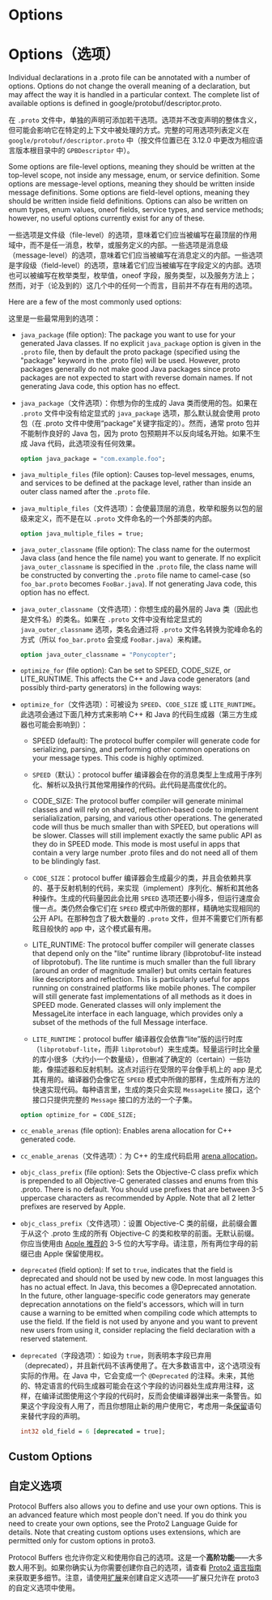 
# Options

# Options（选项） 

Individual declarations in a .proto file can be annotated with a number of options. Options do not change the overall meaning of a declaration, but may affect the way it is handled in a particular context. The complete list of available options is defined in google/protobuf/descriptor.proto.

在 `.proto` 文件中，单独的声明可添加若干选项。选项并不改变声明的整体含义，但可能会影响它在特定的上下文中被处理的方式。完整的可用选项列表定义在 `google/protobuf/descriptor.proto` 中（按文件位置已在 3.12.0 中更改为相应语言版本根目录中的 `GPBDescriptor` 中）。

Some options are file-level options, meaning they should be written at the top-level scope, not inside any message, enum, or service definition. Some options are message-level options, meaning they should be written inside message definitions. Some options are field-level options, meaning they should be written inside field definitions. Options can also be written on enum types, enum values, oneof fields, service types, and service methods; however, no useful options currently exist for any of these.

一些选项是文件级（file-level）的选项，意味着它们应当被编写在最顶层的作用域中，而不是任一消息，枚举，或服务定义的内部。一些选项是消息级（message-level）的选项，意味着它们应当被编写在消息定义的内部。一些选项是字段级（field-level）的选项，意味着它们应当被编写在字段定义的内部。选项也可以被编写在枚举类型，枚举值，oneof 字段，服务类型，以及服务方法上；然而，对于（论及到的）这几个中的任何一个而言，目前并不存在有用的选项。

Here are a few of the most commonly used options:

这里是一些最常用到的选项：

* `java_package` (file option): The package you want to use for your generated Java classes. If no explicit `java_package` option is given in the `.proto` file, then by default the proto package (specified using the "package" keyword in the .proto file) will be used. However, proto packages generally do not make good Java packages since proto packages are not expected to start with reverse domain names. If not generating Java code, this option has no effect.

* `java_package`（文件选项）：你想为你的生成的 Java 类而使用的包。如果在 `.proto` 文件中没有给定显式的 `java_package` 选项，那么默认就会使用 proto 包（在 .proto 文件中使用“package”关键字指定的）。然而，通常 proto 包并不能制作良好的 Java 包，因为 proto 包预期并不以反向域名开始。如果不生成 Java 代码，此选项没有任何效果。

    ```proto
    option java_package = "com.example.foo";
    ```


* `java_multiple_files` (file option): Causes top-level messages, enums, and services to be defined at the package level, rather than inside an outer class named after the `.proto` file.

* `java_multiple_files`（文件选项）：会使最顶层的消息，枚举和服务以包的层级来定义，而不是在以 `.proto` 文件命名的一个外部类的内部。

    ```proto
    option java_multiple_files = true;
    ```

* `java_outer_classname` (file option): The class name for the outermost Java class (and hence the file name) you want to generate. If no explicit `java_outer_classname` is specified in the `.proto` file, the class name will be constructed by converting the `.proto` file name to camel-case (so `foo_bar.proto` becomes `FooBar.java`). If not generating Java code, this option has no effect.

* `java_outer_classname`（文件选项）：你想生成的最外层的 Java 类（因此也是文件名）的类名。如果在 `.proto` 文件中没有给定显式的 `java_outer_classname` 选项，类名会通过将 `.proto` 文件名转换为驼峰命名的方式（所以 `foo_bar.proto` 会变成 `FooBar.java`）来构建。

    ```proto
    option java_outer_classname = "Ponycopter";
    ```

* `optimize_for` (file option): Can be set to SPEED, CODE_SIZE, or LITE_RUNTIME. This affects the C++ and Java code generators (and possibly third-party generators) in the following ways:

* `optimize_for`（文件选项）：可被设为 `SPEED`、`CODE_SIZE` 或 `LITE_RUNTIME`。此选项会通过下面几种方式来影响 C++ 和 Java 的代码生成器（第三方生成器也可能会影响到）：

    * SPEED (default): The protocol buffer compiler will generate code for serializing, parsing, and performing other common operations on your message types. This code is highly optimized.

    * `SPEED`（默认）：protocol buffer 编译器会在你的消息类型上生成用于序列化、解析以及执行其他常用操作的代码。此代码是高度优化的。

    * CODE_SIZE: The protocol buffer compiler will generate minimal classes and will rely on shared, reflection-based code to implement serialialization, parsing, and various other operations. The generated code will thus be much smaller than with SPEED, but operations will be slower. Classes will still implement exactly the same public API as they do in SPEED mode. This mode is most useful in apps that contain a very large number .proto files and do not need all of them to be blindingly fast.

    * `CODE_SIZE`：protocol buffer 编译器会生成最少的类，并且会依赖共享的、基于反射机制的代码，来实现（implement）序列化、解析和其他各种操作。生成的代码量因此会比用 `SPEED` 选项还要小得多，但运行速度会慢一点。类仍然会像它们在 `SPEED` 模式中所做的那样，精确地实现相同的公开 API。在那种包含了极大数量的 `.proto` 文件，但并不需要它们所有都眩目般快的 app 中，这个模式最有用。

    * LITE_RUNTIME: The protocol buffer compiler will generate classes that depend only on the "lite" runtime library (libprotobuf-lite instead of libprotobuf). The lite runtime is much smaller than the full library (around an order of magnitude smaller) but omits certain features like descriptors and reflection. This is particularly useful for apps running on constrained platforms like mobile phones. The compiler will still generate fast implementations of all methods as it does in SPEED mode. Generated classes will only implement the MessageLite interface in each language, which provides only a subset of the methods of the full Message interface.

    * `LITE_RUNTIME`：protocol buffer 编译器仅会依靠“lite”版的运行时库（`libprotobuf-lite`，而非 `libprotobuf`）来生成类。轻量运行时比全量的库小很多（大约小一个数量级），但删减了确定的（certain）一些功能，像描述器和反射机制。这点对运行在受限的平台像手机上的 app 是尤其有用的。编译器仍会像它在 `SPEED` 模式中所做的那样，生成所有方法的快速实现代码。每种语言里，生成的类只会实现 `MessageLite` 接口，这个接口只提供完整的 `Message` 接口的方法的一个子集。

    ```proto
    option optimize_for = CODE_SIZE;
    ```

* `cc_enable_arenas` (file option): Enables arena allocation for C++ generated code.

* `cc_enable_arenas`（文件选项）：为 C++ 的生成代码启用 [arena allocation](https://developers.google.com/protocol-buffers/docs/reference/arenas)。

* `objc_class_prefix` (file option): Sets the Objective-C class prefix which is prepended to all Objective-C generated classes and enums from this .proto. There is no default. You should use prefixes that are between 3-5 uppercase characters as recommended by Apple. Note that all 2 letter prefixes are reserved by Apple.

* `objc_class_prefix`（文件选项）：设置 Objective-C 类的前缀，此前缀会置于从这个 .proto 生成的所有 Objective-C 的类和枚举的前面。无默认前缀。你应当使用由 [Apple 推荐的](https://developer.apple.com/library/ios/documentation/Cocoa/Conceptual/ProgrammingWithObjectiveC/Conventions/Conventions.html#//apple_ref/doc/uid/TP40011210-CH10-SW4) 3-5 位的大写字母。请注意，所有两位字母的前缀已由 Apple 保留使用权。

* `deprecated` (field option): If set to `true`, indicates that the field is deprecated and should not be used by new code. In most languages this has no actual effect. In Java, this becomes a @Deprecated annotation. In the future, other language-specific code generators may generate deprecation annotations on the field's accessors, which will in turn cause a warning to be emitted when compiling code which attempts to use the field. If the field is not used by anyone and you want to prevent new users from using it, consider replacing the field declaration with a reserved statement.

* `deprecated`（字段选项）：如设为 `true`，则表明本字段已弃用（deprecated），并且新代码不该再使用了。在大多数语言中，这个选项没有实际的作用。在 Java 中，它会变成一个 `@Deprecated` 的注释。未来，其他的、特定语言的代码生成器可能会在这个字段的访问器处生成弃用注释，这样，在编译试图使用这个字段的代码时，反而会使编译器弹出来一条警告。如果这个字段没有人用了，而且你想阻止新的用户使用它，考虑用一条[保留](https://developers.google.com/protocol-buffers/docs/proto3#reserved)语句来替代字段的声明。

    ```proto
    int32 old_field = 6 [deprecated = true];
    ```

## Custom Options

## 自定义选项

Protocol Buffers also allows you to define and use your own options. This is an advanced feature which most people don't need. If you do think you need to create your own options, see the Proto2 Language Guide for details. Note that creating custom options uses extensions, which are permitted only for custom options in proto3.

Protocol Buffers 也允许你定义和使用你自己的选项。这是一个**高阶功能**——大多数人用不到。如果你确实认为你需要创建你自己的选项，请查看 [Proto2 语言指南](https://developers.google.com/protocol-buffers/docs/proto#customoptions)来获取更多细节。注意，请使用[扩展](https://developers.google.com/protocol-buffers/docs/proto#extensions)来创建自定义选项——扩展只允许在 proto3 的自定义选项中使用。
